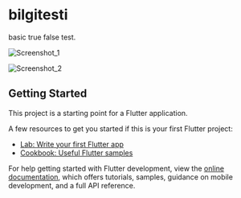 # bilgitesti

basic true false test.

![Screenshot_1](https://user-images.githubusercontent.com/69029656/232460133-bb6c5b81-3bd0-4dcf-811e-8e9ee4044826.png)

![Screenshot_2](https://user-images.githubusercontent.com/69029656/232460165-0e929b53-b5c3-4e52-94e8-1946ab11d69b.png)


## Getting Started

This project is a starting point for a Flutter application.

A few resources to get you started if this is your first Flutter project:

- [Lab: Write your first Flutter app](https://docs.flutter.dev/get-started/codelab)
- [Cookbook: Useful Flutter samples](https://docs.flutter.dev/cookbook)

For help getting started with Flutter development, view the
[online documentation](https://docs.flutter.dev/), which offers tutorials,
samples, guidance on mobile development, and a full API reference.
